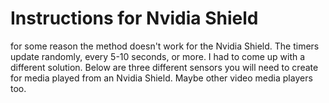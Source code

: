 # **Instructions for Nvidia Shield**

for some reason the method doesn't work for the Nvidia Shield. The timers update randomly, every 5-10 seconds, or more. I had to come up with a different solution. Below are three different sensors you will need to create for media played from an Nvidia Shield. Maybe other video media players too.

